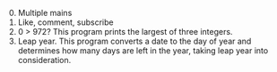 0. Multiple mains
1. Like, comment, subscribe
2. 0 > 972? This program prints the largest of three integers.
3. Leap year. This program converts a date to the day of year and determines how many days are left in the year, taking leap year into consideration.
